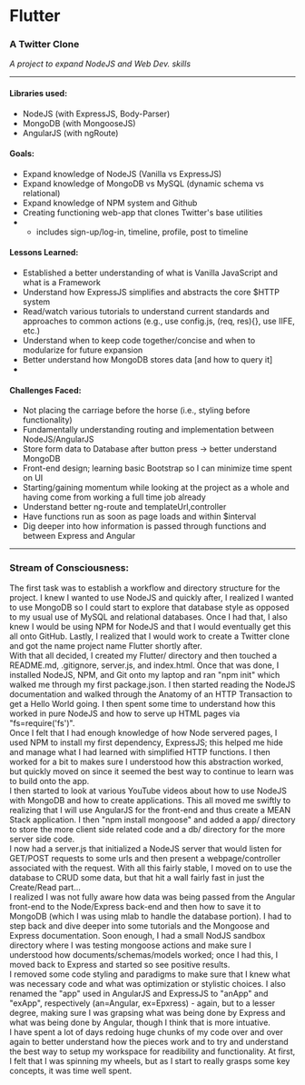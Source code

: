 # Flutter
### A Twitter Clone
_A project to expand NodeJS and Web Dev. skills_
--- --- --- --- --- --- --- --- --- --- --- ---
#### Libraries used:
+ NodeJS (with ExpressJS, Body-Parser)
+ MongoDB (with MongooseJS)
+ AngularJS (with ngRoute)

#### Goals:
+ Expand knowledge of NodeJS (Vanilla vs ExpressJS)
+ Expand knowledge of MongoDB vs MySQL (dynamic schema vs relational)
+ Expand knowledge of NPM system and Github
+ Creating functioning web-app that clones Twitter's base utilities
+ + includes sign-up/log-in, timeline, profile, post to timeline

#### Lessons Learned:
+ Established a better understanding of what is Vanilla JavaScript and what is a Framework
+ Understand how ExpressJS simplifies and abstracts the core $HTTP system
+ Read/watch various tutorials to understand current standards and approaches to common actions (e.g.,  use config.js, (req, res){}, use IIFE, etc.)
+ Understand when to keep code together/concise and when to modularize for future expansion
+ Better understand how MongoDB stores data [and how to query it]
+ 

#### Challenges Faced:
+ Not placing the carriage before the horse (i.e., styling before functionality)
+ Fundamentally understanding routing and implementation between NodeJS/AngularJS
+ Store form data to Database after button press -> better understand MongoDB
+ Front-end design; learning basic Bootstrap so I can minimize time spent on UI
+ Starting/gaining momentum while looking at the project as a whole and having come from working a full time job already 
+ Understand better ng-route and templateUrl,controller
+ Have functions run as soon as page loads and within $interval
+ Dig deeper into how information is passed through functions and between Express and Angular

--- --- --- --- --- --- --- --- --- --- --- ---
### Stream of Consciousness:
The first task was to establish a workflow and directory structure for the project. I knew I wanted to use NodeJS and quickly after, I realized I wanted to use MongoDB so I could start to explore that database style as opposed to my usual use of MySQL and relational databases. Once I had that, I also knew I would be using NPM for NodeJS and that I would eventually get this all onto GitHub. Lastly, I realized that I would work to create a Twitter clone and got the name project name Flutter shortly after.  
With that all decided, I created my Flutter/ directory and then touched a README.md, .gitignore, server.js, and index.html. Once that was done, I installed NodeJS, NPM, and Git onto my laptop and ran "npm init" which walked me through my first package.json. I then started reading the NodeJS documentation and walked through the Anatomy of an HTTP Transaction to get a Hello World going. I then spent some time to understand how this worked in pure NodeJS and how to serve up HTML pages via "fs=require('fs')".  
Once I felt that I had enough knowledge of how Node servered pages, I used NPM to install my first dependency, ExpressJS; this helped me hide and manage what I had learned with simplified HTTP functions. I then worked for a bit to makes sure I understood how this abstraction worked, but quickly moved on since it seemed the best way to continue to learn was to build onto the app.  
I then started to look at various YouTube videos about how to use NodeJS with MongoDB and how to create applications. This all moved me swiftly to realizing that I will use AngularJS for the front-end and thus create a MEAN Stack application. I then "npm install mongoose" and added a app/ directory to store the more client side related code and a db/ directory for the more server side code.  
I now had a server.js that initialized a NodeJS server that would listen for GET/POST requests to some urls and then present a webpage/controller associated with the request. With all this fairly stable, I moved on to use the database to CRUD some data, but that hit a wall fairly fast in just the Create/Read part...  
I realized I was not fully aware how data was being passed from the Angular front-end to the Node/Express back-end and then how to save it to MongoDB (which I was using mlab to handle the database portion). I had to step back and dive deeper into some tutorials and the Mongoose and Express documentation. Soon enough, I had a small NodJS sandbox directory where I was testing mongoose actions and make sure I understood how documents/schemas/models worked; once I had this, I moved back to Express and started so see positive results.  
I removed some code styling and paradigms to make sure that I knew what was necessary code and what was optimization or stylistic choices. I also renamed the "app" used in AngularJS and ExpressJS to "anApp" and "exApp", respectively (an=Angular, ex=Epxress) - again, but to a lesser degree, making sure I was grapsing what was being done by Express and what was being done by Angular, though I think that is more intuative.  
I have spent a lot of days redoing huge chunks of my code over and over again to better understand how the pieces work and to try and understand the best way to setup my workspace for readibility and functionality. At first, I felt that I was spinning my wheels, but as I start to really grasps some key concepts, it was time well spent.

